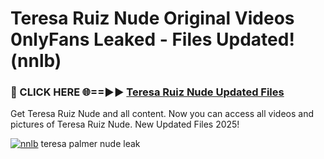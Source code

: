 # Teresa Ruiz Nude Original Videos 0nlyFans Leaked - Files Updated! (nnlb)

<h3>🔴 CLICK HERE 🌐==►► <a href="https://tinyurl.com/yrmya6cz" rel="nofollow">Teresa Ruiz Nude Updated Files</a></h3>

Get Teresa Ruiz Nude and all content. Now you can access all videos and pictures of Teresa Ruiz Nude. New Updated Files 2025!

[![nnlb](https://i.imgur.com/FMdXYCs.gif)](https://tinyurl.com/yrmya6cz)
teresa palmer nude leak
